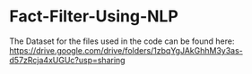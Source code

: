 # Fact-Filter-Using-NLP

The Dataset for the files used in the code can be found here: https://drive.google.com/drive/folders/1zbqYgJAkGhhM3y3as-d57zRcja4xUGUc?usp=sharing

